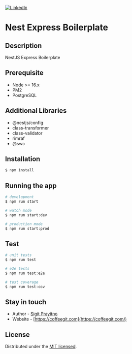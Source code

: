 [![LinkedIn][linkedin-shield]][linkedin-url]

# Nest Express Boilerplate

## Description

NestJS Express Boilerplate

## Prerequisite

- Node >= 16.x
- PM2
- PostgreSQL

## Additional Libraries

- @nestjs/config
- class-transformer
- class-validator
- rimraf
- @swc

## Installation

```bash
$ npm install
```

## Running the app

```bash
# development
$ npm run start

# watch mode
$ npm run start:dev

# production mode
$ npm run start:prod
```

## Test

```bash
# unit tests
$ npm run test

# e2e tests
$ npm run test:e2e

# test coverage
$ npm run test:cov
```

## Stay in touch

- Author - [Sigit Prayitno](https://kamilmysliwiec.com)
- Website - [https://coffeegit.com](https://coffeegit.com/)

## License

Distributed under the [MIT licensed](LICENSE).

[linkedin-shield]: https://img.shields.io/badge/-LinkedIn-black.svg?style=flat-square&logo=linkedin&colorB=555
[linkedin-url]: https://www.linkedin.com/in/sigitprayitno/

